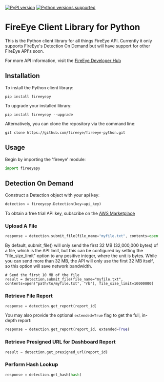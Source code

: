 [![PyPI version](https://badge.fury.io/py/fireeyepy.svg)](https://badge.fury.io/py/fireeyepy)
[![Python versions supported](https://img.shields.io/pypi/pyversions/fireeyepy.svg)](https://pypi.python.org/pypi/fireeyepy)

# FireEye Client Library for Python
This is the Python client library for all things FireEye API. Currently it only supports FireEye's Detection On Demand but will have support for other FireEye API's soon.

For more API information, visit the [FireEye Developer Hub](https://fireeye.dev)

Installation
------------

To install the Python client library:
```
pip install fireeyepy
```

To upgrade your installed library:
```
pip install fireeyepy --upgrade
```

Alternatively, you can clone the repository via the command line:
```
git clone https://github.com/fireeye/fireeye-python.git
```

Usage
-----
Begin by importing the 'fireeye' module:
```python
import fireeyepy
```

## Detection On Demand
Construct a Detection object with your api key:
```python
detection = fireeyepy.Detection(key=api_key)
```
To obtain a free trial API key, subscribe on the [AWS Marketplace](https://aws.amazon.com/marketplace/pp/B07XSMKK41)

### Upload A File
```python
response = detection.submit_file(file_name="myfile.txt", contents=open("path/to/myfile.txt", "rb"))
```
 By default, submit_file() will only send the first 32 MB (32,000,000 bytes) of a file, which is the API limit, but this can be configured by setting the "file_size_limit" option to any positive integer, where the unit is bytes.  While you can send more than 32 MB, the API will only use the first 32 MB itself, so this option will save network bandwidth.
```
# Send the first 10 MB of the file
result = detection.submit_file(file_name="myfile.txt", contents=open("path/to/myfile.txt", "rb"), file_size_limit=10000000)
```

### Retrieve File Report
```python
response = detection.get_report(report_id)
```
You may also provide the optional `extended=True` flag to get the full, in-depth report:
```python
response = detection.get_report(report_id, extended=True)
```

### Retrieve Presigned URL for Dashboard Report
```python
result = detection.get_presigned_url(report_id)
```

### Perform Hash Lookup
```python
response = detection.get_hash(hash)
```
